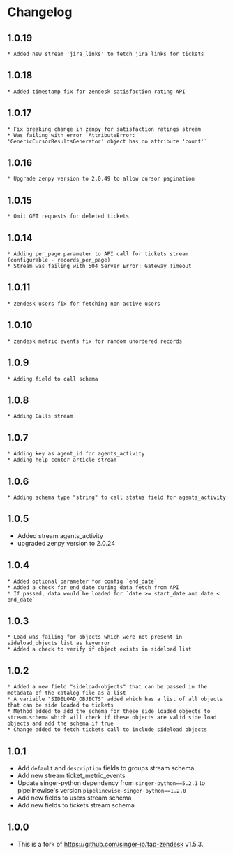# Changelog
## 1.0.19
    * Added new stream 'jira_links' to fetch jira links for tickets

## 1.0.18
    * Added timestamp fix for zendesk satisfaction rating API

## 1.0.17
    * Fix breaking change in zenpy for satisfaction ratings stream
    * Was failing with error `AttributeError: 'GenericCursorResultsGenerator' object has no attribute 'count'`

## 1.0.16 
    * Upgrade zenpy version to 2.0.49 to allow cursor pagination

## 1.0.15
    * Omit GET requests for deleted tickets

## 1.0.14
    * Adding per_page parameter to API call for tickets stream (configurable - records_per_page)
    * Stream was failing with 504 Server Error: Gateway Timeout

## 1.0.11
    * zendesk users fix for fetching non-active users
    
## 1.0.10
    * zendesk metric events fix for random unordered records 
    
## 1.0.9
    * Adding field to call schema
    
## 1.0.8
    * Adding Calls stream
    
## 1.0.7
    * Adding key as agent_id for agents_activity 
    * Adding help center article stream
    
## 1.0.6
    * Adding schema type "string" to call status field for agents_activity
    
## 1.0.5
   * Added stream agents_activity
   * upgraded zenpy version to 2.0.24 

## 1.0.4
    * Added optional parameter for config `end_date`
    * Added a check for end_date during data fetch from API
    * If passed, data would be loaded for `date >= start_date and date < end_date`

## 1.0.3
    * Load was failing for objects which were not present in sideload_objects list as keyerror
    * Added a check to verify if object exists in sideload list

## 1.0.2    
    * Added a new field "sideload-objects" that can be passed in the metadata of the catalog file as a list
    * A variable "SIDELOAD_OBJECTS" added which has a list of all objects that can be side loaded to tickets
    * Method added to add the schema for these side loaded objects to stream.schema which will check if these objects are valid side load objects and add the schema if true
    * Change added to fetch tickets call to include sideload objects

    
## 1.0.1
  * Add `default` and `description` fields to groups stream schema
  * Add new stream ticket_metric_events
  * Update singer-python dependency from `singer-python==5.2.1` to pipelinewise's version `pipelinewise-singer-python==1.2.0`
  * Add new fields to users stream schema
  * Add new fields to tickets stream schema
 
## 1.0.0
  * This is a fork of https://github.com/singer-io/tap-zendesk v1.5.3.
  

